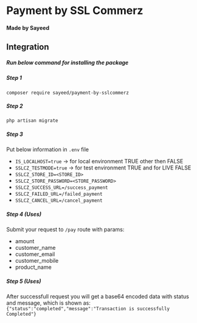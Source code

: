# Payment by SSL Commerz

#### Made by Sayeed

## Integration

##### Run below command for installing the package

##### Step 1

`composer require sayeed/payment-by-sslcommerz`

##### Step 2

`php artisan migrate`

##### Step 3

Put below information in `.env` file

-   `IS_LOCALHOST=true` -> for local environment TRUE other then FALSE
-   `SSLCZ_TESTMODE=true` -> for test environment TRUE and for LIVE FALSE
-   `SSLCZ_STORE_ID=<STORE_ID>`
-   `SSLCZ_STORE_PASSWORD=<STORE_PASSWORD>`
-   `SSLCZ_SUCCESS_URL=/success_payment`
-   `SSLCZ_FAILED_URL=/failed_payment`
-   `SSLCZ_CANCEL_URL=/cancel_payment`

##### Step 4 (Uses)

Submit your request to `/pay` route with params:

-   amount
-   customer_name
-   customer_email
-   customer_mobile
-   product_name

##### Step 5 (Uses)

After successfull request you will get a base64 encoded data with status and message, which is shown as:
`{"status":"completed","message":"Transaction is successfully Completed"}`
